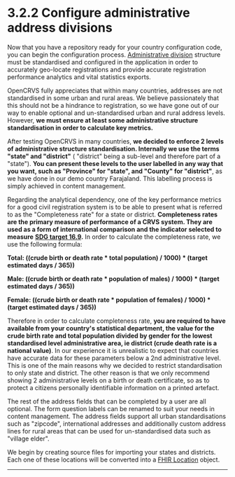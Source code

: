 # 3.2.2 Configure administrative address divisions

Now that you have a repository ready for your country configuration code, you can begin the configuration process.  [Administrative division](https://en.wikipedia.org/wiki/Administrative\_division) structure must be standardised and configured in the application in order to accurately geo-locate registrations and provide accurate registration performance analytics and vital statistics exports. &#x20;

OpenCRVS fully appreciates that within many countries, addresses are not standardised in some urban and rural areas.  We believe passionately that this should not be a hindrance to registration, so we have gone out of our way to enable optional and un-standardised urban and rural address levels.   However, **we must ensure at least some administrative structure standardisation in order to calculate key metrics.**&#x20;

After testing OpenCRVS in many countries, **we decided to enforce 2 levels of administrative structure standardisation.  Internally we use the terms "state" and "district"** ( "district" being a sub-level and therefore part of a "state").  **You can present these levels to the user labelled in any way that you want, such as "Province" for "state", and "County" for "district"**, as we have done in our demo country Farajaland.  This labelling process is simply achieved in content management.

Regarding the analytical dependency, one of the key performance metrics for a good civil registration system is to be able to present what is referred to as the "Completeness rate" for a state or district.  **Completeness rates are the primary measure of performance of a CRVS system. They are used as a form of international comparison and the indicator selected to measure** [**SDG target 16.9**](https://unstats.un.org/sdgs/metadata/?Text=\&Goal=16\&Target=16.9)**.**  In order to calculate the completeness rate, we use the following formula:

**Total: ((crude birth or death rate \* total population) / 1000) \* (target estimated days / 365))**

**Male: ((crude birth or death rate \* population of males) / 1000) \* (target estimated days / 365))**

**Female: ((crude birth or death rate \* population of females) / 1000) \* (target estimated days / 365))**

Therefore in order to calculate completeness rate, **you are required to have available from your country's statistical department, the value for the crude birth rate and total population divided by gender for the lowest standardised level administrative area, ie district (crude death rate is a national value)**.  In our experience it is unrealistic to expect that countries have accurate data for these parameters below a 2nd administrative level.  This is one of the main reasons why we decided to restrict standardisation to only state and district.   The other reason is that we only recommend showing 2 administrative levels on a birth or death certificate, so as to protect a citizens personally identifiable information on a printed artefact.

The rest of the address fields that can be completed by a user are all optional.  The form question labels can be renamed to suit your needs in content management.  The address fields support all urban standardisations such as "zipcode", international addresses and additionally custom address lines for rural areas that can be used for un-standardised data such as "village elder".

We begin by creating source files for importing your states and districts.  Each one of these locations will be converted into a [FHIR Location](https://build.fhir.org/location.html) object.

****
